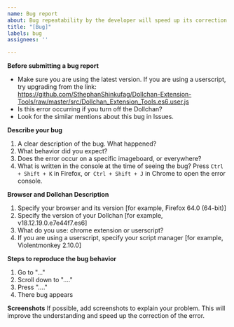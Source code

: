 ```yaml
---
name: Bug report
about: Bug repeatability by the developer will speed up its correction!
title: "[Bug]"
labels: bug
assignees: ''

---
```


**Before submitting a bug report**
- Make sure you are using the latest version.
  If you are using a userscript, try upgrading from the link:
  https://github.com/SthephanShinkufag/Dollchan-Extension-Tools/raw/master/src/Dollchan_Extension_Tools.es6.user.js
- Is this error occurring if you turn off the Dollchan?
- Look for the similar mentions about this bug in Issues.

**Describe your bug**
1. A clear description of the bug. What happened?
2. What behavior did you expect?
3. Does the error occur on a specific imageboard, or everywhere?
4. What is written in the console at the time of seeing the bug?
Press `Ctrl + Shift + K` in Firefox, or` Ctrl + Shift + J` in Chrome to open the error console.

**Browser and Dollchan Description**
1. Specify your browser and its version [for example, Firefox 64.0 (64-bit)]
2. Specify the version of your Dollchan [for example, v18.12.19.0.e7e44f7.es6]
3. What do you use: chrome extension or userscript?
4. If you are using a userscript, specify your script manager [for example, Violentmonkey 2.10.0]

**Steps to reproduce the bug behavior**
1. Go to "..."
2. Scroll down to "...."
3. Press "...."
4. There bug appears

**Screenshots**
If possible, add screenshots to explain your problem. This will improve the understanding and speed up the correction of the error.
